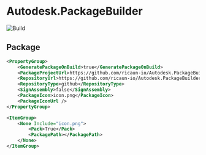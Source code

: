 # Autodesk.PackageBuilder

![Build](https://github.com/ricaun-io/Autodesk.PackageBuilder/actions/workflows/Build.yml/badge.svg)

## Package 
```xml
<PropertyGroup>
    <GeneratePackageOnBuild>true</GeneratePackageOnBuild>
    <PackageProjectUrl>https://github.com/ricaun-io/Autodesk.PackageBuilder</PackageProjectUrl>
    <RepositoryUrl>https://github.com/ricaun-io/Autodesk.PackageBuilder</RepositoryUrl>
    <RepositoryType>github</RepositoryType>
    <SignAssembly>false</SignAssembly>
    <PackageIcon>icon.png</PackageIcon>
    <PackageIconUrl />
</PropertyGroup>

<ItemGroup>
    <None Include="icon.png">
        <Pack>True</Pack>
        <PackagePath></PackagePath>
    </None>
</ItemGroup>
```